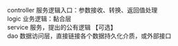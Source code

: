 controller  服务逻辑入口：参数接收、转换、返回值处理  
logic  业务逻辑：黏合层  
service 服务，提出的公有逻辑 【可选】  
dao  数据访问层，直接链接各个数据持久化介质，或外部接口  